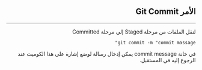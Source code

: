 <div dir=rtl>

## **الأمر Git Commit**
---
 
لنقل الملفات من مرحلة Staged إلى مرحلة Committed

```
git commit -m "commit massage"
``` 
في خانة commit message يمكن إدخال رسالة لوضع إشارة على هذا الكوميت عند الرجوع إليه في المستقبل.

</div>
